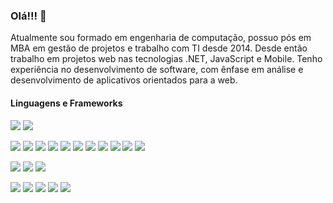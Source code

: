 ### Olá!!! 👋


Atualmente sou formado em engenharia de computação, possuo pós em MBA em gestão de projetos e trabalho com TI desde 2014. Desde então trabalho em projetos web nas tecnologias .NET, JavaScript e Mobile. Tenho experiência no desenvolvimento de software, com ênfase em análise e desenvolvimento de aplicativos orientados para a web.

#### Linguagens e Frameworks

![](https://img.shields.io/badge/Editor-Visual%20Studio-informational?style=flat&logo=visualstudio&logoColor=white&color=5C2D91)
![](https://img.shields.io/badge/Editor-VSCode-informational?style=flat&logo=visualstudiocode&logoColor=white&color=007ACC)

![](https://img.shields.io/badge/Code-.NET-informational?style=flat&logo=dotnet&logoColor=white&color=512BD4)
![](https://img.shields.io/badge/Code-Html-informational?style=flat&logo=html5&logoColor=white&color=E34F26)
![](https://img.shields.io/badge/Code-CSS-informational?style=flat&logo=css3&logoColor=white&color=1572B6)
![](https://img.shields.io/badge/Code-Javascript-informational?style=flat&logo=javascript&logoColor=white&color=F7DF1E)
![](https://img.shields.io/badge/Code-NodeJS-informational?style=flat&logo=nodedotjs&logoColor=white&color=339933)
![](https://img.shields.io/badge/Code-VueJS-informational?style=flat&logo=vuedotjs&logoColor=white&color=4FC08D)
![](https://img.shields.io/badge/Code-ReactJS-informational?style=flat&logo=react&logoColor=white&color=61DAFB)
![](https://img.shields.io/badge/Code-TypeScript-informational?style=flat&logo=typescript&logoColor=white&color=3178C6) 
![](https://img.shields.io/badge/Code-SharePoint-Microsoft?style=flat&logo=MicrosoftSharePoint&logoColor=white&color=0078D4)
![](https://img.shields.io/badge/Code-Power%20Automate-Microsoft?style=flat&logo=PowerAutomate&logoColor=white&color=0066FF)
![](https://img.shields.io/badge/Code-Power%20Apps-informational?style=flat&logo=powerapps&logoColor=white&color=742774)

![](https://img.shields.io/badge/Tools-Docker-informational?style=flat&logo=docker&logoColor=white&color=2496ED)
![](https://img.shields.io/badge/Tools-Microsoft%20Azure-informational?style=flat&logo=MicrosoftAzure&logoColor=white&color=0078D4)
![](https://img.shields.io/badge/Tools-NuGet-informational?style=flat&logo=NuGet&logoColor=white&color=004880)

![](https://img.shields.io/badge/Database-SQL%20Server-informational?style=flat&logo=MicrosoftSQLServer&logoColor=white&color=CC2927)
![](https://img.shields.io/badge/Database-PL/SQL-informational?style=flat&logo=oracle&logoColor=white&color=F80000)
![](https://img.shields.io/badge/Database-MySQL-informational?style=flat&logo=mysql&logoColor=white&color=4479A1)
![](https://img.shields.io/badge/Database-MongoDB-informational?style=flat&logo=mongodb&logoColor=white&color=47A248)
![](https://img.shields.io/badge/Database-PostgreSQL-informational?style=flat&logo=postgresql&logoColor=white&color=4169E1)




<!--
https://simpleicons.org/
https://img.shields.io/
![](https://img.shields.io/badge/Code-Python-informational?style=flat&logo=python&logoColor=white&color=1f6feb)
![](https://img.shields.io/badge/Code-Java-informational?style=flat&logo=java&logoColor=white&color=1f6feb)
![](https://img.shields.io/badge/Code-NextJS-informational?style=flat&logo=nextdotjs&logoColor=white&color=1f6feb)
![](https://img.shields.io/badge/Cms-Ghost-informational?style=flat&logo=ghost&logoColor=white&color=1f6feb)
![](https://img.shields.io/badge/Cms-Wordpress-informational?style=flat&logo=wordpress&logoColor=white&color=1f6feb)
![](https://img.shields.io/badge/Design-Photoshop-informational?style=flat&logo=adobephotoshop&logoColor=white&color=1f6feb)
![](https://img.shields.io/badge/Design-Figma-informational?style=flat&logo=figma&logoColor=white&color=1f6feb)
![](https://img.shields.io/badge/Design-Canva-informational?style=flat&logo=canva&logoColor=white&color=1f6feb)   
-->
